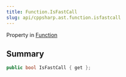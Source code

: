 ```yaml
---
title: Function.IsFastCall
slug: api/cppsharp.ast.function.isfastcall
---
```

Property in [Function](/api/cppsharp/ast/function)

## Summary



```csharp
public bool IsFastCall { get };
```

